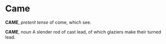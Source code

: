 # Came

**CAME**, _preterit tense_ of come, which see.

**CAME**, _noun_ A slender rod of cast lead, of which glaziers make their turned lead.